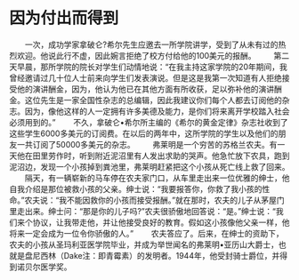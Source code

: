 # 因为付出而得到
　　一次，成功学家拿破仑?希尔先生应邀去一所学院讲学，受到了从未有过的热烈欢迎。他说此行不虚，因此婉言拒绝了校方付给他的100美元的报酬。 
　　第二天早晨，那所学院的院长对学生们动情地说：“在我主持这家学院的20年期间，我曾经邀请过几十位人士前来向学生们发表演说。但是这是我第一次知道有人拒绝接受他的演讲酬金，因为，他认为他已在其他方面有所收获，足以弥补他的演讲酬金。这位先生是一家全国性杂志的总编辑，因此我建议你们每个人都去订阅他的杂志。因为，像他这样的人一定拥有许多美德及能力，是你们将来离开学校踏入社会必须用到的。” 
　　不久，拿破仑&#8226;希尔所主编的《希尔的黄金定律》杂志社收到了这些学生6000多美元的订阅费。在以后的两年中，这所学院的学生以及他们的朋友一共订阅了50000多美元的杂志。 
　　弗莱明是一个穷苦的苏格兰农夫。有一天他在田里劳作时，听到附近泥沼里有人发出求助的哭声。他急忙放下农具，跑到泥沼边，发现一个小孩掉到粪池里，弗莱明赶紧把这个小孩从死亡线上救了回来。 
　　隔天，有一辆崭新的马车停在农夫家门口，从车里走出来一位优雅的绅士，他自我介绍是那位被救小孩的父亲。绅士说：“我要报答你，你救了我小孩的性命。”农夫说：“我不能因救你的小孩而接受报酬。”就在那时，农夫的儿子从茅屋门里走出来。绅士问：“那是你的儿子吗?”农夫很骄傲地回答说：“是。”绅士说：“我们来个协议，让我带走他，并让他接受良好的教育。假如这小孩像他父亲一样，他将来一定会成为一位令你骄傲的人。” 
　　农夫答应了。后来，在绅士的资助下，农夫的小孩从圣玛利亚医学院毕业，并成为举世闻名的弗莱明&#8226;亚历山大爵士，也就是盘尼西林（Dake注：即青霉素）的发明者。1944年，他受封骑士爵位，并得到诺贝尔医学奖。
 
